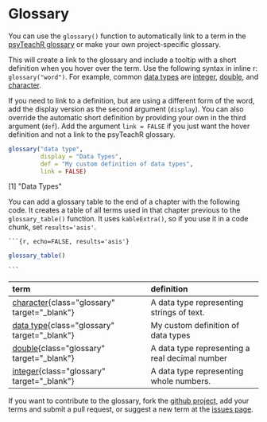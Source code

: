# Glossary

You can use the `glossary()` function to automatically link to a term in the [psyTeachR glossary](https://psyteachr.github.io/glossary/) or make your own project-specific glossary.

This will create a link to the glossary and include a tooltip with a short definition when you hover over the term. Use the following syntax in inline r: `glossary("word")`. For example, common <a class='glossary' target='_blank' title='The kind of data represented by an object.' href='https://psyteachr.github.io/glossary/d#data-type'>data types</a> are <a class='glossary' target='_blank' title='A data type representing whole numbers.' href='https://psyteachr.github.io/glossary/i#integer'>integer</a>, <a class='glossary' target='_blank' title='A data type representing a real decimal number' href='https://psyteachr.github.io/glossary/d#double'>double</a>, and <a class='glossary' target='_blank' title='A data type representing strings of text.' href='https://psyteachr.github.io/glossary/c#character'>character</a>.

If you need to link to a definition, but are using a different form of the word, add the display version as the second argument (`display`). You can also override the automatic short definition by providing your own in the third argument (`def`). Add the argument `link = FALSE` if you just want the hover definition and not a link to the psyTeachR glossary.


```r
glossary("data type", 
         display = "Data Types", 
         def = "My custom definition of data types", 
         link = FALSE)
```

[1] "<a class='glossary' title='My custom definition of data types'>Data Types</a>"

You can add a glossary table to the end of a chapter with the following code. It creates a table of all terms used in that chapter previous to the `glossary_table()` function. It uses `kableExtra()`, so if you use it in a code chunk, set `results='asis'`.

<div class='verbatim'><pre class='sourceCode r'><code class='sourceCode R'>&#96;&#96;&#96;{r, echo=FALSE, results='asis'}</code></pre>

```r
glossary_table()
```

<pre class='sourceCode r'><code class='sourceCode R'>&#96;&#96;&#96;</code></pre></div>



|term                                                                                                 |definition                                     |
|:----------------------------------------------------------------------------------------------------|:----------------------------------------------|
|[character](https://psyteachr.github.io/glossary/c.html#character){class="glossary" target="_blank"} |A data type representing strings of text.      |
|[data type](https://psyteachr.github.io/glossary/d.html#data-type){class="glossary" target="_blank"} |My custom definition of data types             |
|[double](https://psyteachr.github.io/glossary/d.html#double){class="glossary" target="_blank"}       |A data type representing a real decimal number |
|[integer](https://psyteachr.github.io/glossary/i.html#integer){class="glossary" target="_blank"}     |A data type representing whole numbers.        |



If you want to contribute to the glossary, fork the [github project](https://github.com/PsyTeachR/glossary), add your terms and submit a pull request, or suggest a new term at the [issues page](https://github.com/PsyTeachR/glossary/issues).
